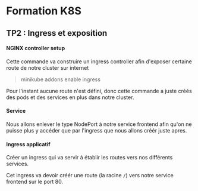 # Formation K8S

## TP2 : Ingress et exposition

#### NGINX controller setup

Cette commande va construire un ingress controller afin d'exposer certaine route de notre cluster sur internet 

> minikube addons enable ingress

Pour l'instant aucune route n'est défini, donc cette commande a juste créés des pods et des services en plus dans notre cluster.

#### Service

Nous allons enlever le type NodePort à notre service frontend afin qu'on ne puisse plus y accéder que par l'ingress que nous allons créér juste apres.

#### Ingress applicatif

Créer un ingress qui va servir à établir les routes vers nos différents services.

Cet ingress va devoir créér une route (la racine `/`) vers notre service frontend sur le port 80.

